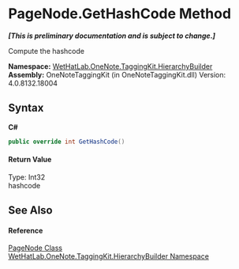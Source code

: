 # PageNode.GetHashCode Method 
 _**\[This is preliminary documentation and is subject to change.\]**_

Compute the hashcode

**Namespace:**&nbsp;<a href="886a8d6b-3c89-17b1-a6bd-f04dfde95aba">WetHatLab.OneNote.TaggingKit.HierarchyBuilder</a><br />**Assembly:**&nbsp;OneNoteTaggingKit (in OneNoteTaggingKit.dll) Version: 4.0.8132.18004

## Syntax

**C#**<br />
``` C#
public override int GetHashCode()
```


#### Return Value
Type: Int32<br />hashcode

## See Also


#### Reference
<a href="0d8ed3e9-a495-7ffc-8e7a-1b49391c2657">PageNode Class</a><br /><a href="886a8d6b-3c89-17b1-a6bd-f04dfde95aba">WetHatLab.OneNote.TaggingKit.HierarchyBuilder Namespace</a><br />